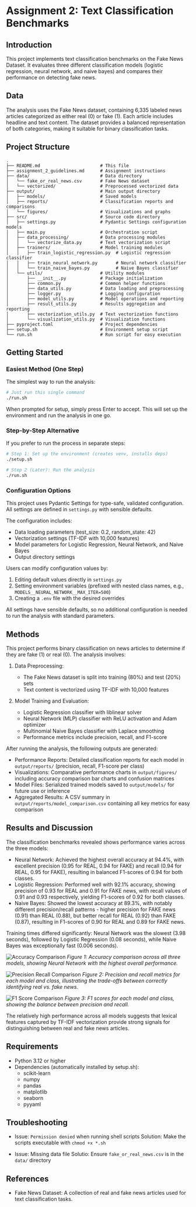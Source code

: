 # Assignment 2: Text Classification Benchmarks

## Introduction

This project implements text classification benchmarks on the Fake News Dataset. It evaluates three different classification models (logistic regression, neural network, and naive bayes) and compares their performance on detecting fake news.

## Data

The analysis uses the Fake News dataset, containing 6,335 labeled news articles categorized as either real (0) or fake (1). Each article includes headline and text content. The dataset provides a balanced representation of both categories, making it suitable for binary classification tasks.

## Project Structure

```
.
├── README.md                       # This file
├── assignment_2_guidelines.md      # Assignment instructions
├── data/                           # Data directory
│   └── fake_or_real_news.csv       # Fake News dataset
│   └── vectorized/                 # Preprocessed vectorized data
├── output/                         # Main output directory
│   ├── models/                     # Saved models
│   ├── reports/                    # Classification reports and comparisons
│   └── figures/                    # Visualizations and graphs
├── src/                            # Source code directory
│   ├── settings.py                 # Pydantic Settings configuration models
│   ├── main.py                     # Orchestration script
│   ├── data_processing/            # Data processing modules
│   │   └── vectorize_data.py       # Text vectorization script
│   ├── trainers/                   # Model training modules
│   │   ├── train_logistic_regression.py  # Logistic regression classifier
│   │   ├── train_neural_network.py       # Neural network classifier
│   │   └── train_naive_bayes.py          # Naive Bayes classifier
│   └── utils/                      # Utility modules
│       ├── __init__.py             # Package initialization
│       ├── common.py               # Common helper functions
│       ├── data_utils.py           # Data loading and preprocessing
│       ├── logger.py               # Logging configuration
│       ├── model_utils.py          # Model operations and reporting
│       ├── result_utils.py         # Results aggregation and reporting
│       ├── vectorization_utils.py  # Text vectorization functions
│       └── visualization_utils.py  # Visualization functions
├── pyproject.toml                  # Project dependencies
├── setup.sh                        # Environment setup script
└── run.sh                          # Run script for easy execution
```

## Getting Started

### Easiest Method (One Step)
The simplest way to run the analysis:

```bash
# Just run this single command
./run.sh
```
When prompted for setup, simply press Enter to accept. This will set up the environment and run the analysis in one go.

### Step-by-Step Alternative
If you prefer to run the process in separate steps:

```bash
# Step 1: Set up the environment (creates venv, installs deps)
./setup.sh

# Step 2 (Later): Run the analysis
./run.sh
```

### Configuration Options

This project uses Pydantic Settings for type-safe, validated configuration. All settings are defined in `settings.py` with sensible defaults.

The configuration includes:

- Data loading parameters (test_size: 0.2, random_state: 42)
- Vectorization settings (TF-IDF with 10,000 features)
- Model parameters for Logistic Regression, Neural Network, and Naive Bayes
- Output directory settings

Users can modify configuration values by:

1. Editing default values directly in `settings.py`
2. Setting environment variables (prefixed with nested class names, e.g., `MODELS__NEURAL_NETWORK__MAX_ITER=500`)
3. Creating a `.env` file with the desired overrides

All settings have sensible defaults, so no additional configuration is needed to run the analysis with standard parameters.

## Methods

This project performs binary classification on news articles to determine if they are fake (1) or real (0). The analysis involves:

1. Data Preprocessing:
   - The Fake News dataset is split into training (80%) and test (20%) sets
   - Text content is vectorized using TF-IDF with 10,000 features

2. Model Training and Evaluation:
   - Logistic Regression classifier with liblinear solver
   - Neural Network (MLP) classifier with ReLU activation and Adam optimizer
   - Multinomial Naive Bayes classifier with Laplace smoothing
   - Performance metrics include precision, recall, and F1-score

After running the analysis, the following outputs are generated:

- Performance Reports: Detailed classification reports for each model in `output/reports/` (precision, recall, F1-score per class)
- Visualizations: Comparative performance charts in `output/figures/` including accuracy comparison bar charts and confusion matrices
- Model Files: Serialized trained models saved to `output/models/` for future use or inference
- Aggregated Results: A CSV summary in `output/reports/model_comparison.csv` containing all key metrics for easy comparison

## Results and Discussion

The classification benchmarks revealed shows performance varies across the three models:

- Neural Network: Achieved the highest overall accuracy at 94.4%, with excellent precision (0.95 for REAL, 0.94 for FAKE) and recall (0.94 for REAL, 0.95 for FAKE), resulting in balanced F1-scores of 0.94 for both classes.
- Logistic Regression: Performed well with 92.1% accuracy, showing precision of 0.93 for REAL and 0.91 for FAKE news, with recall values of 0.91 and 0.93 respectively, yielding F1-scores of 0.92 for both classes.
- Naive Bayes: Showed the lowest accuracy at 89.3%, with notably different precision/recall patterns - higher precision for FAKE news (0.91) than REAL (0.88), but better recall for REAL (0.92) than FAKE (0.87), resulting in F1-scores of 0.90 for REAL and 0.89 for FAKE news.

Training times differed significantly: Neural Network was the slowest (3.98 seconds), followed by Logistic Regression (0.08 seconds), while Naive Bayes was exceptionally fast (0.006 seconds).

![Accuracy Comparison](output/figures/accuracy_comparison.png)
*Figure 1: Accuracy comparison across all three models, showing Neural Network with the highest overall performance.*

![Precision Recall Comparison](output/figures/precision_recall_comparison.png)
*Figure 2: Precision and recall metrics for each model and class, illustrating the trade-offs between correctly identifying real vs. fake news.*

![F1 Score Comparison](output/figures/f1_score_comparison.png)
*Figure 3: F1 scores for each model and class, showing the balance between precision and recall.*

The relatively high performance across all models suggests that lexical features captured by TF-IDF vectorization provide strong signals for distinguishing between real and fake news articles.

## Requirements

- Python 3.12 or higher
- Dependencies (automatically installed by setup.sh):
  - scikit-learn
  - numpy
  - pandas
  - matplotlib
  - seaborn
  - pyyaml

## Troubleshooting
- Issue: `Permission denied` when running shell scripts
  Solution: Make the scripts executable with `chmod +x *.sh`

- Issue: Missing data file
  Solutio: Ensure `fake_or_real_news.csv` is in the `data/` directory

## References

- Fake News Dataset: A collection of real and fake news articles used for text classification tasks.
